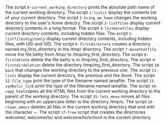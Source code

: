 The script `0-current_working_directory` prints the absolute path name of the current working directory.
The script `1-listit` display the contents list of your current directory.
The script `2-bring_me_home` changes the working directory to the user's home directry.
The script `3-listfiles` display current directory contents in a long format.
The script `4-listmorefiles` display current directory contents, including hidden files.
The script `5-listfilesdigitonly` display current directory contents, including hidden files, with UID and GID.
The script `6-firstdirectory` creates a directory named my_first_directory in the /tmp/ directory.
The script `7-movethatfile` move the file betty from /tmp/ to /tmp/my_first_directory.
The script `8-firstdelete` delete the file betty is in /tmp/my_first_directory.
The script `9-firstdirdeletion` delete the directory /tmp/my_first_directory.
The script `10-back` that changes the working directory to the previous one. 
The script `11-lists` display the current directory, the previous and the /boot.
The script `12-file_type` print the type of the filename named iamafile.
The script `13-symbolic_link` print the type of the filename named iamafile.
The script `14-copy_html`copies all the HTML files from the current working directory to the parent of the working directory.
The script `15-lets_move` moves all files beginning with an uppercase letter to the directory /tmp/u.
The script `16-clean_emacs` deletes all files in the current working directory that end with the character ~.
The script `17-tree` script that creates the directories welcome/, welcome/to/ and welcome/to/school in the current directory.
